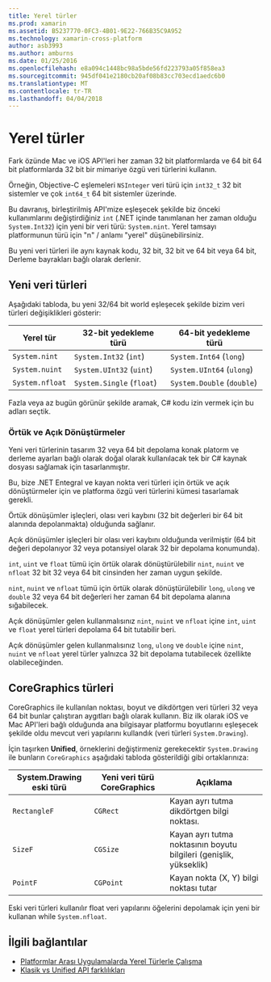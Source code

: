 ```yaml
---
title: Yerel türler
ms.prod: xamarin
ms.assetid: B5237770-0FC3-4B01-9E22-766B35C9A952
ms.technology: xamarin-cross-platform
author: asb3993
ms.author: amburns
ms.date: 01/25/2016
ms.openlocfilehash: e8a094c1448bc98a5bde56fd223793a05f858ea3
ms.sourcegitcommit: 945df041e2180cb20af08b83cc703ecd1aedc6b0
ms.translationtype: MT
ms.contentlocale: tr-TR
ms.lasthandoff: 04/04/2018
---
```

# <a name="native-types"></a>Yerel türler

Fark özünde Mac ve iOS API'leri her zaman 32 bit platformlarda ve 64 bit 64 bit platformlarda 32 bit bir mimariye özgü veri türlerini kullanın.

Örneğin, Objective-C eşlemeleri `NSInteger` veri türü için `int32_t` 32 bit sistemler ve çok `int64_t` 64 bit sistemler üzerinde.

Bu davranış, birleştirilmiş API'mize eşleşecek şekilde biz önceki kullanımlarını değiştirdiğiniz `int` (.NET içinde tanımlanan her zaman olduğu `System.Int32`) için yeni bir veri türü: `System.nint`.  Yerel tamsayı platformunun türü için "n" / anlamı "yerel" düşünebilirsiniz.

Bu yeni veri türleri ile aynı kaynak kodu, 32 bit, 32 bit ve 64 bit veya 64 bit, Derleme bayrakları bağlı olarak derlenir.

## <a name="new-data-types"></a>Yeni veri türleri

Aşağıdaki tabloda, bu yeni 32/64 bit world eşleşecek şekilde bizim veri türleri değişiklikleri gösterir:

|Yerel tür|32-bit yedekleme türü|64-bit yedekleme türü|
|--- |--- |--- |
|`System.nint`|`System.Int32` (`int`)|`System.Int64` (`long`)|
|`System.nuint`|`System.UInt32` (`uint`)|`System.UInt64` (`ulong`)|
|`System.nfloat`|`System.Single` (`float`)|`System.Double` (`double`)|

Fazla veya az bugün görünür şekilde aramak, C# kodu izin vermek için bu adları seçtik.

### <a name="implicit-and-explicit-conversions"></a>Örtük ve Açık Dönüştürmeler

Yeni veri türlerinin tasarım 32 veya 64 bit depolama konak platorm ve derleme ayarları bağlı olarak doğal olarak kullanılacak tek bir C# kaynak dosyası sağlamak için tasarlanmıştır.

Bu, bize .NET Entegral ve kayan nokta veri türleri için örtük ve açık dönüştürmeler için ve platforma özgü veri türlerini kümesi tasarlamak gerekli.

Örtük dönüşümler işleçleri, olası veri kaybını (32 bit değerleri bir 64 bit alanında depolanmakta) olduğunda sağlanır.

Açık dönüşümler işleçleri bir olası veri kaybını olduğunda verilmiştir (64 bit değeri depolanıyor 32 veya potansiyel olarak 32 bir depolama konumunda).

 `int`, `uint` ve `float` tümü için örtük olarak dönüştürülebilir `nint`, `nuint` ve `nfloat` 32 bit 32 veya 64 bit cinsinden her zaman uygun şekilde.

 `nint`, `nuint` ve `nfloat` tümü için örtük olarak dönüştürülebilir `long`, `ulong` ve `double` 32 veya 64 bit değerleri her zaman 64 bit depolama alanına sığabilecek.

Açık dönüşümler gelen kullanmalısınız `nint`, `nuint` ve `nfloat` içine `int`, `uint` ve `float` yerel türleri depolama 64 bit tutabilir beri.

Açık dönüşümler gelen kullanmalısınız `long`, `ulong` ve `double` içine `nint`, `nuint` ve `nfloat` yerel türler yalnızca 32 bit depolama tutabilecek özellikte olabileceğinden.

## <a name="coregraphics-types"></a>CoreGraphics türleri

CoreGraphics ile kullanılan noktası, boyut ve dikdörtgen veri türleri 32 veya 64 bit bunlar çalıştıran aygıtları bağlı olarak kullanın.  Biz ilk olarak iOS ve Mac API'leri bağlı olduğunda ana bilgisayar platformu boyutlarını eşleşecek şekilde oldu mevcut veri yapılarını kullandık (veri türleri `System.Drawing`).

İçin taşırken **Unified**, örneklerini değiştirmeniz gerekecektir `System.Drawing` ile bunların `CoreGraphics` aşağıdaki tabloda gösterildiği gibi ortaklarınıza:

|System.Drawing eski türü|Yeni veri türü CoreGraphics|Açıklama|
|--- |--- |--- |
|`RectangleF`|`CGRect`|Kayan ayrı tutma dikdörtgen bilgi noktası.|
|`SizeF`|`CGSize`|Kayan ayrı tutma noktasının boyutu bilgileri (genişlik, yükseklik)|
|`PointF`|`CGPoint`|Kayan nokta (X, Y) bilgi noktası tutar|

Eski veri türleri kullanılır float veri yapılarını öğelerini depolamak için yeni bir kullanan while `System.nfloat`.

## <a name="related-links"></a>İlgili bağlantılar

- [Platformlar Arası Uygulamalarda Yerel Türlerle Çalışma](~/cross-platform/macios/native-types-cross-platform.md)
- [Klasik vs Unified API farklılıkları](https://developer.xamarin.com/releases/ios/api_changes/classic-vs-unified-8.6.0/)
